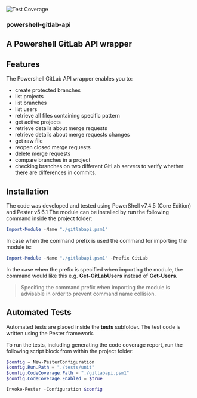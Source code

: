 ![Test Coverage](https://img.shields.io/badge/coverage-47%25-red.svg?maxAge=60)

### powershell-gitlab-api

## A Powershell GitLab API wrapper

## Features

The Powershell GitLab API wrapper enables you to:

* create protected branches
* list projects
* list branches
* list users
* retrieve all files containing specific pattern
* get active projects
* retrieve details about merge requests 
* retrieve details about merge requests changes
* get raw file
* reopen closed merge requests
* delete merge requests
* compare branches in a project
* checking branches on two different GitLab servers to verify whether there are differences in commits.

## Installation

The code was developed and tested using PowerShell v7.4.5 (Core Edition) and Pester v5.6.1
The module can be installed by run the following command inside the project folder:
```PowerShell
Import-Module -Name "./gitlabapi.psm1"
```

In case when the command prefix is used the command for importing the module is:

```PowerShell
Import-Module -Name "./gitlabapi.psm1" -Prefix GitLab
```

In the case when the prefix is specified when importing the module, the command would like this e.g. **Get-GitLabUsers** instead of **Get-Users**.

> Specifing the command prefix when importing the module is advisable in order to prevent command name collision.

## Automated Tests

Automated tests are placed inside the **tests** subfolder.
The test code is written using the Pester framework.

To run the tests, including generating the code coverage report, run the following script block from within the project folder:

```PowerShell
$config = New-PesterConfiguration
$config.Run.Path = "./tests/unit"
$config.CodeCoverage.Path = "./gitlabapi.psm1"
$config.CodeCoverage.Enabled = $true

Invoke-Pester -Configuration $config
```


